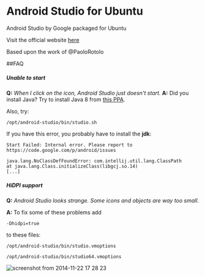 Android Studio for Ubuntu
=====================

Android Studio by Google packaged for Ubuntu

Visit the official website [here](http://mfonville.github.io/android-studio)

Based upon the work of @PaoloRotolo

##FAQ
##### Unable to start
**Q:** *When I click on the icon, Android Studio just doesn't start.*
**A:** Did you install Java? Try to install Java 8 from [this PPA](http://www.webupd8.org/2012/09/install-oracle-java-8-in-ubuntu-via-ppa.html).

Also, try:

```
/opt/android-studio/bin/studio.sh
```

If you have this error, you probably have to install the **jdk**:

```
Start Failed: Internal error. Please report to https://code.google.com/p/android/issues

java.lang.NoClassDefFoundError: com.intellij.util.lang.ClassPath
at java.lang.Class.initializeClass(libgcj.so.14)
[...]
```

##### HiDPI support
**Q:** *Android Studio looks strange. Some icons and objects are way too small.*

**A:** To fix some of these problems add

`-Dhidpi=true`

to these files:

`/opt/android-studio/bin/studio.vmoptions`

`/opt/android-studio/bin/studio64.vmoptions`

![screenshot from 2014-11-22 17 28 23](https://cloud.githubusercontent.com/assets/5623301/5154769/fbb162a8-726c-11e4-81ce-503a2622bfba.png)
